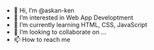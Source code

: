 - 👋 Hi, I’m @askan-ken
- 👀 I’m interested in Web App Developtment
- 🌱 I’m currently learning HTML, CSS, JavaScript
- 💞️ I’m looking to collaborate on ...
- 📫 How to reach me 

<!---
askan-ken/askan-ken is a ✨ special ✨ repository because its `README.md` (this file) appears on your GitHub profile.
You can click the Preview link to take a look at your changes.
--->
